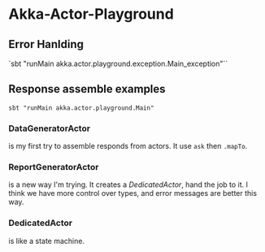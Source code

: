 # Akka-Actor-Playground

## Error Hanlding
`sbt "runMain akka.actor.playground.exception.Main_exception"``

## Response assemble examples
`sbt "runMain akka.actor.playground.Main"`

### DataGeneratorActor
is my first try to assemble responds from actors. It use `ask` then `.mapTo`.

### ReportGeneratorActor
is a new way I'm trying. It creates a *DedicatedActor*, hand the job to it. I think we have more control over types, and error messages are better this way.

### DedicatedActor
is like a state machine.
